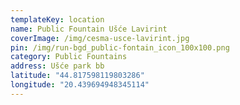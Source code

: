 ```yaml
---
templateKey: location
name: Public Fountain Ušće Lavirint
coverImage: /img/cesma-usce-lavirint.jpg
pin: /img/run-bgd_public-fontain_icon_100x100.png
category: Public Fountains
address: Ušće park bb
latitude: "44.817598119803286"
longitude: "20.439694948345114"
---
```

